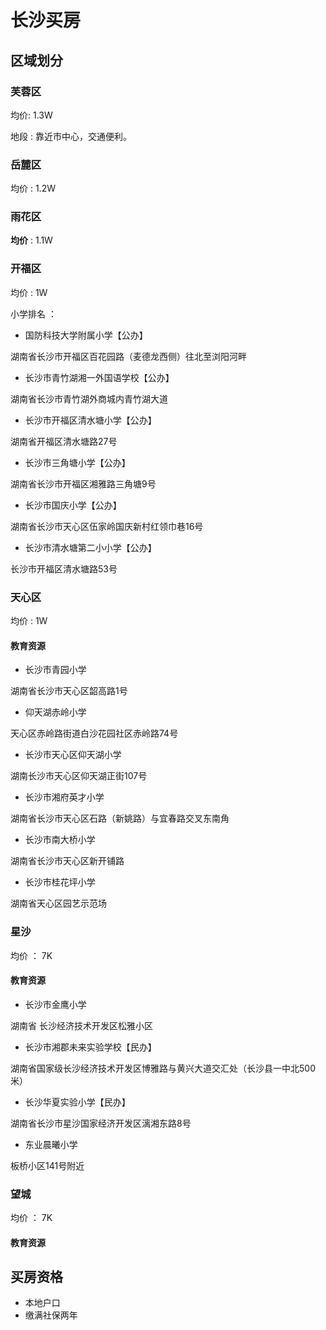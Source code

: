 # 长沙买房

## 区域划分

### 芙蓉区

均价: 1.3W 

地段 : 靠近市中心，交通便利。

### 岳麓区

均价 : 1.2W

### 雨花区

**均价** : 1.1W

### 开福区

均价 : 1W

小学排名 ：

- 国防科技大学附属小学【公办】

湖南省长沙市开福区百花园路（麦德龙西侧）往北至浏阳河畔

- 长沙市青竹湖湘一外国语学校【公办】

湖南省长沙市青竹湖外商城内青竹湖大道

- 长沙市开福区清水塘小学【公办】

湖南省开福区清水塘路27号

- 长沙市三角塘小学【公办】

湖南省长沙市开福区湘雅路三角塘9号

- 长沙市国庆小学【公办】

湖南省长沙市天心区伍家岭国庆新村红领巾巷16号

- 长沙市清水塘第二小小学【公办】

长沙市开福区清水塘路53号

### 天心区

均价 : 1W 

#### 教育资源

- 长沙市青园小学

湖南省长沙市天心区韶高路1号

- 仰天湖赤岭小学

天心区赤岭路街道白沙花园社区赤岭路74号

- 长沙市天心区仰天湖小学

湖南长沙市天心区仰天湖正街107号

- 长沙市湘府英才小学

湖南省长沙市天心区石路（新姚路）与宜春路交叉东南角

- 长沙市南大桥小学

湖南省长沙市天心区新开铺路

- 长沙市桂花坪小学

湖南省天心区园艺示范场

### 星沙

均价 ： 7K

#### 教育资源

- 长沙市金鹰小学

湖南省 长沙经济技术开发区松雅小区

- 长沙市湘郡未来实验学校【民办】

湖南省国家级长沙经济技术开发区博雅路与黄兴大道交汇处（长沙县一中北500米）

- 长沙华夏实验小学【民办】

湖南省长沙市星沙国家经济开发区漓湘东路8号

- 东业晨曦小学

板桥小区141号附近

### 望城

均价 ： 7K

#### 教育资源



## 买房资格

- 本地户口
- 缴满社保两年

